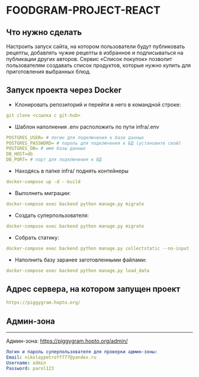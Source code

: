 #  FOODGRAM-PROJECT-REACT

## Что нужно сделать

Настроить запуск сайта, на котором пользователи будут публиковать рецепты, добавлять чужие рецепты в избранное и подписываться на публикации других авторов. Сервис «Список покупок» позволит пользователям создавать список продуктов, которые нужно купить для приготовления выбранных блюд.

## Запуск проекта через Docker

- Клонировать репозиторий и перейти в него в командной строке:
```yaml
git clone <ссылка с git-hub>
```
- Шаблон наполнения .env расположить по пути infra/.env
```yaml
POSTGRES_USER= # логин для подключения к базе данных
POSTGRES_PASSWORD= # пароль для подключения к БД (установите свой)
POSTGRES_DB= # имя базы данных
DB_HOST=db
DB_PORT= # порт для подключения к БД
```
- Находясь в папке infra/ поднять контейнеры
```yaml
docker-compose up -d --build
```
- Выполнить миграции:
```yaml
docker-compose exec backend python manage.py migrate
```
- Создать суперпользователя:
```yaml
docker-compose exec backend python manage.py migrate
```
- Собрать статику:
```yaml
docker-compose exec backend python manage.py collectstatic --no-input
```
- Наполнить базу заранее заготовленными файлами:
```yaml
docker-compose exec backend python manage.py load_data
```
## Адрес сервера, на котором запущен проект
```yaml
https://piggygram.hopto.org/
```
## Админ-зона
---
Админ-зона: https://piggygram.hopto.org/admin/
```yaml
Логин и пароль суперпользователя для проверки админ-зоны:
Email: nikolaypetroff777@yandex.ru
Username: admin
Password: parol123
```

